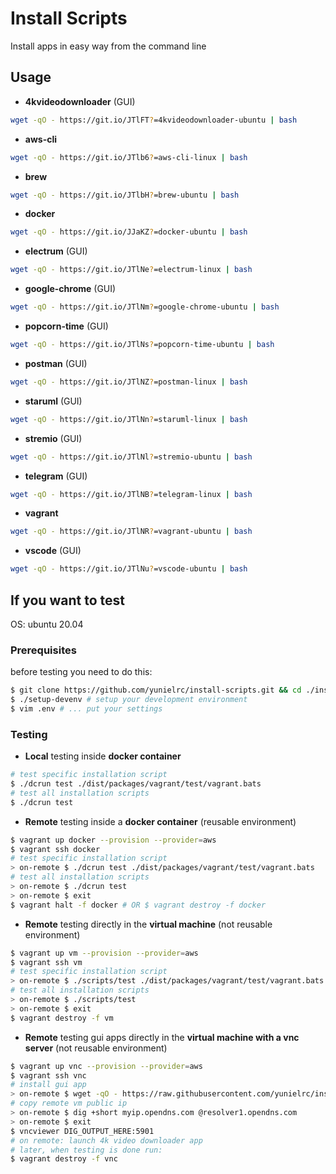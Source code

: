 <!-- DON'T EDIT HERE, THIS IS GENERATED ON COMMIT -->
<!-- EDIT: $ vim ./scripts/gen-readme -->

# Install Scripts

Install apps in easy way from the command line

## Usage

- **4kvideodownloader** (GUI)

```sh
wget -qO - https://git.io/JTlFT?=4kvideodownloader-ubuntu | bash
```
- **aws-cli**

```sh
wget -qO - https://git.io/JTlb6?=aws-cli-linux | bash
```
- **brew**

```sh
wget -qO - https://git.io/JTlbH?=brew-ubuntu | bash
```
- **docker**

```sh
wget -qO - https://git.io/JJaKZ?=docker-ubuntu | bash
```
- **electrum** (GUI)

```sh
wget -qO - https://git.io/JTlNe?=electrum-linux | bash
```
- **google-chrome** (GUI)

```sh
wget -qO - https://git.io/JTlNm?=google-chrome-ubuntu | bash
```
- **popcorn-time** (GUI)

```sh
wget -qO - https://git.io/JTlNs?=popcorn-time-ubuntu | bash
```
- **postman** (GUI)

```sh
wget -qO - https://git.io/JTlNZ?=postman-linux | bash
```
- **staruml** (GUI)

```sh
wget -qO - https://git.io/JTlNn?=staruml-linux | bash
```
- **stremio** (GUI)

```sh
wget -qO - https://git.io/JTlNl?=stremio-ubuntu | bash
```
- **telegram** (GUI)

```sh
wget -qO - https://git.io/JTlNB?=telegram-linux | bash
```
- **vagrant**

```sh
wget -qO - https://git.io/JTlNR?=vagrant-ubuntu | bash
```
- **vscode** (GUI)

```sh
wget -qO - https://git.io/JTlNu?=vscode-ubuntu | bash
```
## If you want to test

OS: ubuntu 20.04

### Prerequisites

before testing you need to do this:

```sh
$ git clone https://github.com/yunielrc/install-scripts.git && cd ./install-scripts
$ ./setup-devenv # setup your development environment
$ vim .env # ... put your settings
```

### Testing

- **Local** testing inside **docker container**

```sh
# test specific installation script
$ ./dcrun test ./dist/packages/vagrant/test/vagrant.bats
# test all installation scripts
$ ./dcrun test
```

- **Remote** testing inside a **docker container** (reusable environment)

```sh
$ vagrant up docker --provision --provider=aws
$ vagrant ssh docker
# test specific installation script
> on-remote $ ./dcrun test ./dist/packages/vagrant/test/vagrant.bats
# test all installation scripts
> on-remote $ ./dcrun test
> on-remote $ exit
$ vagrant halt -f docker # OR $ vagrant destroy -f docker
```

- **Remote** testing directly in the **virtual machine** (not reusable environment)

```sh
$ vagrant up vm --provision --provider=aws
$ vagrant ssh vm
# test specific installation script
> on-remote $ ./scripts/test ./dist/packages/vagrant/test/vagrant.bats
# test all installation scripts
> on-remote $ ./scripts/test
> on-remote $ exit
$ vagrant destroy -f vm
```

- **Remote** testing gui apps directly in the **virtual machine with a vnc server** (not reusable environment)

```sh
$ vagrant up vnc --provision --provider=aws
$ vagrant ssh vnc
# install gui app
> on-remote $ wget -qO - https://raw.githubusercontent.com/yunielrc/install-scripts/master/dist/packages/4kvideodownloader/4kvideodownloader-ubuntu | bash
# copy remote vm public ip
> on-remote $ dig +short myip.opendns.com @resolver1.opendns.com
> on-remote $ exit
$ vncviewer DIG_OUTPUT_HERE:5901
# on remote: launch 4k video downloader app
# later, when testing is done run:
$ vagrant destroy -f vnc
```
